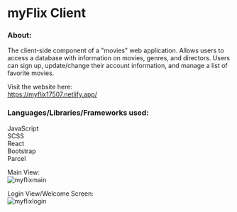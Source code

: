 # myFlix Client

### About:
The client-side component of a "movies" web application.
Allows users to access a database with information on movies, genres, and directors.
Users can sign up, update/change their account information, and manage a list of favorite movies.

Visit the website here:  
https://myflix17507.netlify.app/

### Languages/Libraries/Frameworks used:   
JavaScript  
SCSS    
React    
Bootstrap   
Parcel  

Main View:  
![myflixmain](img/myflixmain.png)

Login View/Welcome Screen:  
![myflixlogin](img/myflixlogin.png)

